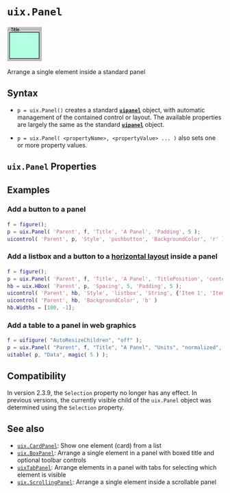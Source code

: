 # `uix.Panel`

![Panel](Images/bigicon_Panel.png "Panel")

Arrange a single element inside a standard panel

## Syntax

* `p = uix.Panel()` creates a standard [**`uipanel`**](https://www.mathworks.com/help/matlab/ref/uipanel.html) object, with automatic management of the contained control or layout. The available properties are largely the same as the standard [**`uipanel`**](https://www.mathworks.com/help/matlab/ref/uipanel.html) object.

* `p = uix.Panel( <propertyName>, <propertyValue> ... )` also sets one or more property values.

## `uix.Panel` Properties



## Examples

### Add a button to a panel

```matlab
f = figure();
p = uix.Panel( 'Parent', f, 'Title', 'A Panel', 'Padding', 5 );
uicontrol( 'Parent', p, 'Style', 'pushbutton', 'BackgroundColor', 'r' )
```

### Add a listbox and a button to a [horizontal layout](uixHBox.md) inside a panel

```matlab
f = figure();
p = uix.Panel( 'Parent', f, 'Title', 'A Panel', 'TitlePosition', 'centertop' );
hb = uix.HBox( 'Parent', p, 'Spacing', 5, 'Padding', 5 );
uicontrol( 'Parent', hb, 'Style', 'listbox', 'String', {'Item 1', 'Item 2'} )
uicontrol( 'Parent', hb, 'BackgroundColor', 'b' )
hb.Widths = [100, -1];
```

### Add a table to a panel in web graphics

```matlab
f = uifigure( "AutoResizeChildren", "off" );
p = uix.Panel( "Parent", f, "Title", "A Panel", "Units", "normalized", "Position", [0.05, 0.05, 0.90, 0.90] );
uitable( p, "Data", magic( 5 ) );
```

## Compatibility
In version 2.3.9, the `Selection` property no longer has any effect. In previous versions, the currently visible child of the `uix.Panel` object was determined using the `Selection` property.

## See also
* [`uix.CardPanel`](uixCardPanel.md): Show one element (card) from a list
* [`uix.BoxPanel`](uixBoxPanel.md): Arrange a single element in a panel with boxed title and optional toolbar controls
* [`uixTabPanel`](uixTabPanel.md): Arrange elements in a panel with tabs for selecting which element is visible
* [`uix.ScrollingPanel`](uixScrollingPanel.md): Arrange a single element inside a scrollable panel